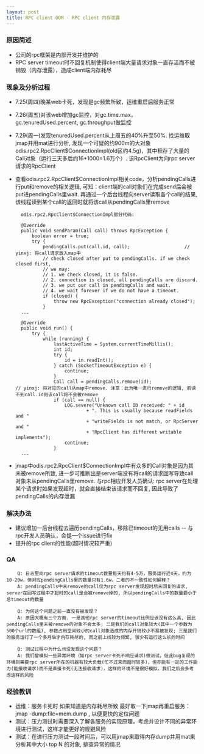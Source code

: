 ```yaml
---
layout: post
title: RPC client OOM - RPC client 内存泄露
---
```


### 原因简述

* 公司的rpc框架是内部开发并维护的
* RPC server timeout时不回复机制使得client端大量请求对象一直存活而不被销毁（内存泄露），造成client端内存耗尽

### 现象及分析过程

* 7.25(周四)晚某web卡死，发现是gc频繁所致，运维重启后服务正常
* 7.26(周五)对该web增加gc监控，对gc.time.max，gc.tenuredUsed.percent, gc.throughput做监控
* 7.29(周一)发现tenuredUsed.percent从上周五的40%升至50%. 找运维取jmap并用mat进行分析, 发现一个可疑的约900m的大对象odis.rpc2.RpcClient$ConnectionImpl(old区约4.5g)，其中积存了大量的Call对象（运行三天多后约16*1000=1.6万个）. 该RpcClient为向rpc server请求的RpcClient
* 查看odis.rpc2.RpcClient$ConnectionImpl相关code，分析pendingCalls进行put和remove的相关逻辑, 可知：client端的call对象们在完成send后会被put进pendingCalls里wait. 再通过一个后台线程向server读取各个call的结果, 该线程读到某个call的返回时就将该call从pendingCalls里remove

		odis.rpc2.RpcClient$ConnectionImpl部分代码: 

        @Override
        public void sendParam(Call call) throws RpcException {
            boolean error = true;
            try {
                pendingCalls.put(call.id, call);                    // yinxj: 将call请求放入map中
                // check closed after put to pendingCalls. if we check closed first, 
                // we may: 
                // 1. we check closed, it is false.
                // 2. connection is closed, all pendingCalls are discard.
                // 3. we put our call in pendingCalls and wait.
                // 4. we wait forever if we do not have a timeout.
                if (closed) {
                    throw new RpcException("connection already closed");
                }
        ...

        @Override
        public void run() {
            try {
                while (running) {
                    lastActiveTime = System.currentTimeMillis();
                    int id;
                    try {
                        id = in.readInt();
                    } catch (SocketTimeoutException e) {
                        continue;
                    }
                    Call call = pendingCalls.remove(id);                    // yinxj: 将对应的call从map中remove. 注意：此为唯一进行remove的逻辑, 若读不到call.id则该call将不会被remove
                    if (call == null) {
                        LOG.severe("Unknown call ID received: " + id
                                + ". This is usually because readFields and "
                                + "writeFields is not match, or RpcServer and "
                                + "RpcClient has different writable implements");
                        continue;
                    }
        ...

* jmap中odis.rpc2.RpcClient$ConnectionImpl中有众多的Call对象是因为其未被remove所致, 进一步可推断出是server端没有将call的请求回写导致call对象未从pendingCalls里remove. 与rpc相应开发人员确认: rpc server在处理某个请求时如果发现超时，就会直接结束该请求而不回复, 因此导致了pendingCalls的内存泄漏

### 解决办法

* 建议增加一后台线程去遍历pendingCalls，移除已timeout的无用calls -- 与rpc开发人员确认，会提一个issue进行fix
* 提升的rpc client的性能(超时情况较严重)

### QA

        Q: 日志里向rpc server请求的timeout数量每天约有4-5万，服务运行近4天，约为10-20w，但对应pendingCalls里的数量只有1.6w，二者的不一致性如何解释？
        A: pendingCalls中未remove的call仅为rpc server发现超时后未回复的请求, server在回写过程中才超时的call是会被remove掉的, 所以pendingCalls中的数量要小于总timeout的数量

        Q: 为何这个问题之前一直没有被发现？
        A: 原因大概有三个方面. 一是其他rpc server的timeout比例应该没有这么高, 因此pendingCalls里未被remove的对象不会太多; 二是我们的call对象较大(其中一个参数为500个url的数组), 参数占用空间较小的call对象造成的内存开销较小不易被发现; 三是我们的服务运行了一个多月后才内存耗尽的, 而之前上线较为频繁, 很少有运行这么长的时间

        Q: 测试过程中为什么也没发现这个问题？
        A: 我们曾模拟一些异常环境（如rpc server卡死不响应请求)做测试，但此bug复现的环境则需要rpc server所在的机器有较大负载(忙不过来而超时较多)，但亦能有一定的工作能力(能接收请求)而不是直接卡死(无法接收请求)，这样的环境不是很好模拟。我们之后会多考虑这样的风险

### 经验教训

* 运维：服务卡死时 如果知道是内存耗尽所致 最好取一下jmap再重启服务：jmap -dump:file=mem.dump <pid>, 以便更快的定位问题
* 测试：压力测试时需要深入了解各服务的实现原理，考虑并设计不同的异常环境进行测试，这样才能更好的规避风险
* 测试：在进行压力测试一段时间后，可以用jmap来取得内存dump并用mat来分析其中大小 top N 的对象, 排查异常的情况
